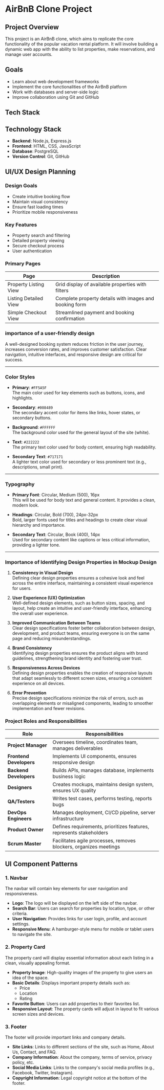 # AirBnB Clone Project

## Project Overview
This project is an AirBnB clone, which aims to replicate the core functionality of the popular vacation rental platform. It will involve building a dynamic web app with the ability to list properties, make reservations, and manage user accounts.

## Goals
- Learn about web development frameworks
- Implement the core functionalities of the AirBnB platform
- Work with databases and server-side logic
- Improve collaboration using Git and GitHub
## Tech Stack
## Technology Stack
- **Backend**: Node.js, Express.js
- **Frontend**: HTML, CSS, JavaScript
- **Database**: PostgreSQL
- **Version Control**: Git, GitHub
## UI/UX Design Planning

### Design Goals
- Create intuitive booking flow  
- Maintain visual consistency  
- Ensure fast loading times  
- Prioritize mobile responsiveness  

### Key Features
- Property search and filtering  
- Detailed property viewing  
- Secure checkout process  
- User authentication  

### Primary Pages

| Page                 | Description                                                  |
|----------------------|--------------------------------------------------------------|
| Property Listing View | Grid display of available properties with filters           |
| Listing Detailed View | Complete property details with images and booking form      |
| Simple Checkout View  | Streamlined payment and booking confirmation                |

### importance of a  user-friendly design
A well-designed booking system reduces friction in the user journey, increases conversion rates, and improves customer satisfaction. Clear navigation, intuitive interfaces, and responsive design are critical for success.

---
### Color Styles

- **Primary**: `#FF5A5F`  
  The main color used for key elements such as buttons, icons, and highlights.

- **Secondary**: `#008489`  
  The secondary accent color for items like links, hover states, or secondary buttons.

- **Background**: `#FFFFFF`  
  The background color used for the general layout of the site (white).

- **Text**: `#222222`  
  The primary text color used for body content, ensuring high readability.

- **Secondary Text**: `#717171`  
  A lighter text color used for secondary or less prominent text (e.g., descriptions, small print).

---

### Typography

- **Primary Font**: Circular, Medium (500), 16px  
  This will be used for body text and general content. It provides a clean, modern look.

- **Headings**: Circular, Bold (700), 24px-32px  
  Bold, larger fonts used for titles and headings to create clear visual hierarchy and importance.

- **Secondary Text**: Circular, Book (400), 14px  
  Used for secondary content like captions or less critical information, providing a lighter tone.

---
### Importance of Identifying Design Properties in Mockup Design

1. **Consistency in Visual Design**  
   Defining clear design properties ensures a cohesive look and feel across the entire interface, maintaining a consistent visual experience for users.

2. **User Experience (UX) Optimization**  
   Well-defined design elements, such as button sizes, spacing, and layout, help create an intuitive and user-friendly interface, enhancing the overall user experience.

3. **Improved Communication Between Teams**  
   Clear design specifications foster better collaboration between design, development, and product teams, ensuring everyone is on the same page and reducing misunderstandings.

4. **Brand Consistency**  
   Identifying design properties ensures the product aligns with brand guidelines, strengthening brand identity and fostering user trust.

5. **Responsiveness Across Devices**  
   Defining design properties enables the creation of responsive layouts that adapt seamlessly to different screen sizes, ensuring a consistent experience on all devices.

6. **Error Prevention**  
   Precise design specifications minimize the risk of errors, such as overlapping elements or misaligned components, leading to smoother implementation and fewer revisions.
### Project Roles and Responsibilities

| Role               | Responsibilities                                                                 |
|--------------------|-----------------------------------------------------------------------------------|
| **Project Manager**    | Oversees timeline, coordinates team, manages deliverables                         |
| **Frontend Developers**| Implements UI components, ensures responsive design                             |
| **Backend Developers** | Builds APIs, manages database, implements business logic                        |
| **Designers**           | Creates mockups, maintains design system, ensures UX quality                   |
| **QA/Testers**          | Writes test cases, performs testing, reports bugs                              |
| **DevOps Engineers**    | Manages deployment, CI/CD pipeline, server infrastructure                      |
| **Product Owner**       | Defines requirements, prioritizes features, represents stakeholders            |
| **Scrum Master**        | Facilitates agile processes, removes blockers, organizes meetings              |
## UI Component Patterns

### 1. **Navbar**
The navbar will contain key elements for user navigation and responsiveness.
- **Logo**: The logo will be displayed on the left side of the navbar.
- **Search Bar**: Users can search for properties by location, type, or other criteria.
- **User Navigation**: Provides links for user login, profile, and account settings.
- **Responsive Menu**: A hamburger-style menu for mobile or tablet users to navigate the site.

### 2. **Property Card**
The property card will display essential information about each listing in a clean, visually appealing format.
- **Property Image**: High-quality images of the property to give users an idea of the space.
- **Basic Details**: Displays important property details such as:
  - Price
  - Location
  - Rating
- **Favorite Button**: Users can add properties to their favorites list.
- **Responsive Layout**: The property cards will adjust in layout to fit various screen sizes and devices.

### 3. **Footer**
The footer will provide important links and company details.
- **Site Links**: Links to different sections of the site, such as Home, About Us, Contact, and FAQ.
- **Company Information**: About the company, terms of service, privacy policy, etc.
- **Social Media Links**: Links to the company's social media profiles (e.g., Facebook, Twitter, Instagram).
- **Copyright Information**: Legal copyright notice at the bottom of the footer.
